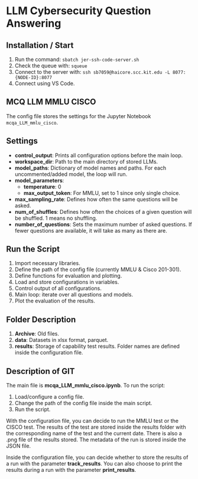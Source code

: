 # LLM Cybersecurity Question Answering

## Installation / Start
1. Run the command: `sbatch jer-ssh-code-server.sh`
2. Check the queue with: `squeue`
3. Connect to the server with: `ssh sb7059@haicore.scc.kit.edu -L 8077:{NODE-ID}:8077`
4. Connect using VS Code.

## MCQ LLM MMLU CISCO
The config file stores the settings for the Jupyter Notebook `mcqa_LLM_mmlu_cisco`.

## Settings
- **control_output**: Prints all configuration options before the main loop.
- **workspace_dir**: Path to the main directory of stored LLMs.
- **model_paths**: Dictionary of model names and paths. For each uncommented/added model, the loop will run.
- **model_parameters**:
  - **temperature**: 0
  - **max_output_token**: For MMLU, set to 1 since only single choice.
- **max_sampling_rate**: Defines how often the same questions will be asked.
- **num_of_shuffles**: Defines how often the choices of a given question will be shuffled. 1 means no shuffling.
- **number_of_questions**: Sets the maximum number of asked questions. If fewer questions are available, it will take as many as there are.

## Run the Script
1. Import necessary libraries.
2. Define the path of the config file (currently MMLU & Cisco 201-301).
3. Define functions for evaluation and plotting.
4. Load and store configurations in variables.
5. Control output of all configurations.
6. Main loop: iterate over all questions and models.
7. Plot the evaluation of the results.

## Folder Description
1. **Archive**: Old files.
2. **data**: Datasets in xlsx format, parquet.
3. **results**: Storage of capability test results. Folder names are defined inside the configuration file.

## Description of GIT
The main file is **mcqa_LLM_mmlu_cisco.ipynb**. To run the script:
1. Load/configure a config file.
2. Change the path of the config file inside the main script.
3. Run the script.

With the configuration file, you can decide to run the MMLU test or the CISCO test. The results of the test are stored inside the results folder with the corresponding name of the test and the current date. There is also a .png file of the results stored. The metadata of the run is stored inside the JSON file.

Inside the configuration file, you can decide whether to store the results of a run with the parameter **track_results**. You can also choose to print the results during a run with the parameter **print_results**.
